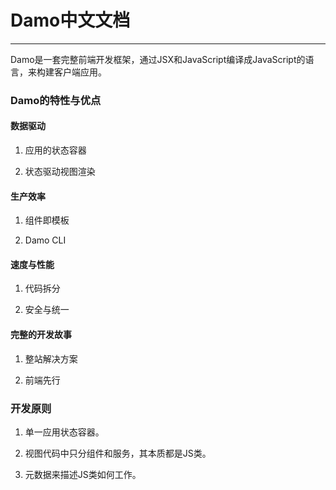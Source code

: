 # Damo中文文档

---

Damo是一套完整前端开发框架，通过JSX和JavaScript编译成JavaScript的语言，来构建客户端应用。

### Damo的特性与优点

#### 数据驱动

1. 应用的状态容器

2. 状态驱动视图渲染


#### 生产效率

1. 组件即模板

2. Damo CLI


#### 速度与性能

1. 代码拆分

2. 安全与统一


#### 完整的开发故事

1. 整站解决方案

2. 前端先行


### 开发原则

1. 单一应用状态容器。

2. 视图代码中只分组件和服务，其本质都是JS类。

3. 元数据来描述JS类如何工作。

